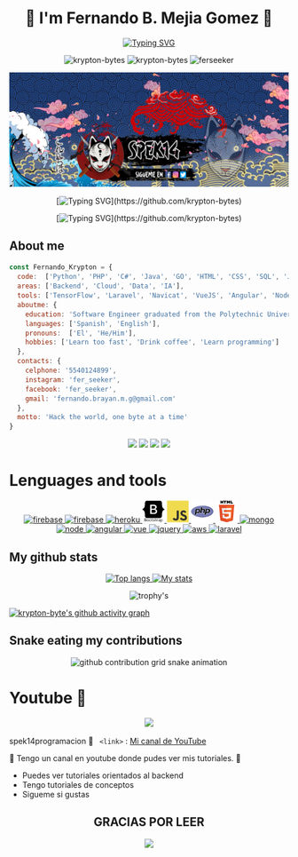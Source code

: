 <h1 align="center">👋 I'm Fernando B. Mejia Gomez 👋</h1>
<div align="center">
    
  [![Typing SVG](https://readme-typing-svg.herokuapp.com?font=Fira+Code&pause=1000&color=F7E800FD&center=true&width=435&lines=%3C%F0%9F%91%8B+Hello%2C+World!+%2F+%3E;%3C%F0%9F%91%8B+Ciao%2C+World!+%2F+%3E;%3C%F0%9F%91%8B+Hola%2C+World!+%2F+%3E;%3C%F0%9F%91%8B+Bonjour%2C+World!+%2F+%3E)](https://github.com/krypton-bytes)
  
</div>  
<div align="center">
    <p align="center" href="https://github.com/krypton-bytes">
        <img
            src="https://komarev.com/ghpvc/?username=krypton-bytes&label=Profile%20views&color=0e75b6&style=flat&color=yellow"
            alt="krypton-bytes" />
        <img
            src="https://img.shields.io/github/followers/krypton-bytes.svg?style=flat&logo=github&label=Follow&maxAge=2592000&color=green"
            alt="krypton-bytes" />
        <img
            src="https://img.shields.io/badge/Follow-fer_seeker-blue.svg?style=social&logo=instagram"
            alt="ferseeker" />
    </p>
</div>
<p align="center">
    <img src="https://github.com/Codeunit6/Codeunit6/blob/main/anbu.jpg" width="800">
</p>
<div align="center">
    
[![Typing SVG](https://readme-typing-svg.herokuapp.com?font=roboto+Code&pause=1000&color=%F7E800FD&size=18&vCenter=true&height=18&lines=👋+Hey+there,+I'm+Fernando+Mejia.)](https://github.com/krypton-bytes)

[![Typing SVG](https://readme-typing-svg.herokuapp.com?font=roboto+Code&pause=1000&color=%F7E800FD&size=18&vCenter=true&height=18&lines=👋+Alias+Krypton+Bytes.;💻+A+Self+Taught+Programmer.;👨🏻‍💻+Master+Student.;👨🏻‍💻+Master+Cibersecurity.)](https://github.com/krypton-bytes)

</div>

## About me
```javascript
const Fernando_Krypton = {
  code:  ['Python', 'PHP', 'C#', 'Java', 'GO', 'HTML', 'CSS', 'SQL', 'JavaScript'],
  areas: ['Backend', 'Cloud', 'Data', 'IA'],
  tools: ['TensorFlow', 'Laravel', 'Navicat', 'VueJS', 'Angular', 'Node.js'],
  aboutme: {
    education: 'Software Engineer graduated from the Polytechnic University of Tecamac',  
    languages: ['Spanish', 'English'],
    pronouns:  ['El', 'He/Him'],
    hobbies: ['Learn too fast', 'Drink coffee', 'Learn programming']
  },
  contacts: {
    celphone: '5540124899',
    instagram: 'fer_seeker',
    facebook: 'fer_seeker',
    gmail: 'fernando.brayan.m.g@gmail.com'
  },
  motto: 'Hack the world, one byte at a time'
}
```
<div align="center">
  <a href="https://www.instagram.com/fer_seeker/" target="_blank"><img src="https://img.shields.io/badge/-Instagram-%23E4405F?style=for-the-badge&logo=instagram&logoColor=white" target="_blank"></a>
  <a href="https://www.linkedin.com/in/fernandoseeker/" target="_blank"><img src="https://img.shields.io/badge/-LinkedIn-%230077B5?style=for-the-badge&logo=linkedin&logoColor=white" target="_blank"></a> 
  <a href="fernando.brayan.m.g@gmail.com"><img src="https://img.shields.io/badge/-Gmail-%23333?style=for-the-badge&logo=gmail&logoColor=white&color=red" target="_blank"></a>
  <a href="https://twitter.com/fer_seeker"><img src="https://img.shields.io/badge/-Twitter-%1DA1F2?style=for-the-badge&logo=twitter&logoColor=white&color=1DA1F2" target="_blank"></a>
</div>

# Lenguages and tools
<p align="center">
    <a href="https://firebase.google.com/" target="_blank" rel="noreferrer">
        <img src="https://www.vectorlogo.zone/logos/firebase/firebase-icon.svg" alt="firebase"
            width="40" height="40" />
    </a>
    <a href="https://www.python.org/" target="_blank" rel="noreferrer">
        <img src="https://www.vectorlogo.zone/logos/python/python-icon.svg" alt="firebase"
            width="40" height="40" />
    </a>
    <a href="https://heroku.com" target="_blank" rel="noreferrer">
        <img src="https://www.vectorlogo.zone/logos/heroku/heroku-icon.svg" alt="heroku" width="40"
            height="40" />
    </a>
    </a>
    <a href="https://getbootstrap.com" target="_blank" rel="noreferrer">
        <img
            src="https://raw.githubusercontent.com/devicons/devicon/master/icons/bootstrap/bootstrap-plain-wordmark.svg"
            alt="bootstrap" width="40" height="40" />
    </a>
    <a href="https://developer.mozilla.org/en-US/docs/Web/JavaScript" target="_blank"
        rel="noreferrer">
        <img
            src="https://raw.githubusercontent.com/devicons/devicon/master/icons/javascript/javascript-original.svg"
            alt="javascript" width="40" height="40" />
    </a>
    <a href="https://www.php.net" target="_blank" rel="noreferrer">
        <img
            src="https://raw.githubusercontent.com/devicons/devicon/master/icons/php/php-original.svg"
            alt="php" width="40" height="40" />
    </a>
    <a href="https://www.w3.org/html/" target="_blank" rel="noreferrer">
        <img
            src="https://raw.githubusercontent.com/devicons/devicon/master/icons/html5/html5-original-wordmark.svg"
            alt="html5" width="40" height="40" />
    </a>
    <a href="https://www.mongodb.com/" target="_blank" rel="noreferrer">
        <img src="https://www.vectorlogo.zone/logos/mongodb/mongodb-icon.svg" alt="mongo" width="40"
            height="40" />
    </a>
    <a href="https://nodejs.org/es/" target="_blank" rel="noreferrer">
        <img src="https://www.vectorlogo.zone/logos/nodejs/nodejs-icon.svg" alt="node" width="40"
            height="40" />
    </a>
    <a href="https://angularjs.org/" target="_blank" rel="noreferrer">
        <img src="https://www.vectorlogo.zone/logos/angular/angular-icon.svg" alt="angular"
            width="40" height="40" />
    </a>
    <a href="https://vuejs.org/" target="_blank" rel="noreferrer">
        <img src="https://www.vectorlogo.zone/logos/vuejs/vuejs-icon.svg" alt="vue" width="40"
            height="40" />
    </a>
    <a href="https://jquery.com/" target="_blank" rel="noreferrer">
        <img src="https://www.vectorlogo.zone/logos/jquery/jquery-icon.svg" alt="jquery" width="40"
            height="40" />
    </a>
    <a href="https://aws.amazon.com/es/" target="_blank" rel="noreferrer">
        <img src="https://www.vectorlogo.zone/logos/amazon_aws/amazon_aws-icon.svg" alt="aws"
            width="40" height="40" />
    </a>
    <a href="https://laravel.com/" target="_blank" rel="noreferrer">
        <img src="https://www.vectorlogo.zone/logos/laravel/laravel-icon.svg" alt="laravel"
            width="40" height="40" />
    </a>
</p>

## My github stats
<p align="center">
    <a href="https://github.com/krypton-bytes">
        <img height="150em"
            src="https://github-readme-stats-git-master-doguedogue.vercel.app/api?username=krypton-bytes&count_private=true&include_all_commits=true&show_icons=true&theme=radical&hide_border=1&show_owner=true%22" alt="Top langs"/>
        <img height="150em"
            src="https://github-readme-stats-git-master-doguedogue.vercel.app/api/top-langs/?username=krypton-bytes&theme=radical&hide=SCSS,CSS,HTML,CSS,Jupyter%20Notebook,Vue,Dockerfile,Shell,Typescript&hide_border=1&&layout=compact" alt="My stats" />
    </a>
</p>

<p align="center">
    <img src="https://github-profile-trophy.vercel.app/?username=krypton-bytes&theme=radical&no-frame=true&align=center&row=1" alt="trophy's">
</p>


[![krypton-byte's github activity graph](https://github-readme-activity-graph.vercel.app/graph?username=krypton-bytes&custom_title=My%20contributions&hide_border=true&theme=react-dark)](https://github.com/ashutosh00710/github-readme-activity-graph)

## Snake eating my contributions
<p align="center">
    <picture>
        <source media="(prefers-color-scheme: dark)"
            srcset="https://raw.githubusercontent.com/krypton-bytes/krypton-bytes/output/github-contribution-grid-snake-dark.svg">
        <source media="(prefers-color-scheme: light)"
            srcset="https://raw.githubusercontent.com/krypton-bytes/krypton-bytes/output/github-contribution-grid-snake.svg">
        <img alt="github contribution grid snake animation"
            src="https://raw.githubusercontent.com/krypton-bytes/krypton-bytes/output/github-contribution-grid-snake.svg">
    </picture>
</p>

# Youtube 👋
<p align="center">
    <img
        src="https://upload.wikimedia.org/wikipedia/commons/thumb/9/9e/YouTube_Logo_%282013-2017%29.svg/2560px-YouTube_Logo_%282013-2017%29.svg.png"
        width="400">
</p>


spek14programacion :link: ` <link>` :  [Mi canal de YouTube](https://www.youtube.com/channel/UCwPxnD_fdRJggn5ZILh1PRg)

📌 Tengo un canal en youtube donde pudes ver mis tutoriales. 📌

- Puedes ver tutoriales orientados al backend
- Tengo tutoriales de conceptos
- Sigueme si gustas 


<h2 align="center">GRACIAS POR LEER</h2>
<p align="center">    
    <img src="https://media.tenor.com/ce0kdBXzKk0AAAAC/reincarnated-as-a-slime-rimuru-tempest.gif" width="400">
</p>
